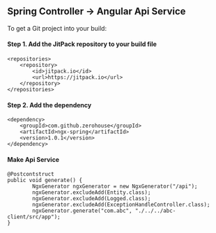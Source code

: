 ## Spring Controller -> Angular Api Service

To get a Git project into your build:

#### Step 1. Add the JitPack repository to your build file

    <repositories>
        <repository>
            <id>jitpack.io</id>
            <url>https://jitpack.io</url>
        </repository>
    </repositories>
#### Step 2. Add the dependency

	<dependency>
	    <groupId>com.github.zerohouse</groupId>
	    <artifactId>ngx-spring</artifactId>
	    <version>1.0.1</version>
	</dependency>
	
	
#### Make Api Service
    @Postcontstruct
    public void generate() {
            NgxGenerator ngxGenerator = new NgxGenerator("/api");
            ngxGenerator.excludeAdd(Entity.class);
            ngxGenerator.excludeAdd(Logged.class);
            ngxGenerator.excludeAdd(ExceptionHandleController.class);
            ngxGenerator.generate("com.abc", "./../../abc-client/src/app");
    }
